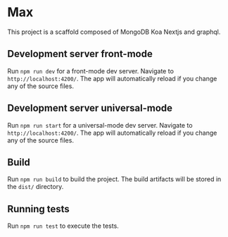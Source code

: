 # Max

This project is a scaffold composed of MongoDB Koa Nextjs and graphql.

## Development server front-mode

Run `npm run dev` for a front-mode dev server. Navigate to `http://localhost:4200/`. The app will automatically reload if you change any of the source files.

## Development server universal-mode

Run `npm run start` for a universal-mode dev server. Navigate to `http://localhost:4200/`. The app will automatically reload if you change any of the source files.

## Build

Run `npm run build` to build the project. The build artifacts will be stored in the `dist/` directory.

## Running tests

Run `npm run test` to execute the tests.
